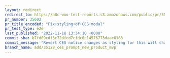 ```yaml
---
layout: redirect
redirect_to: https://a8c-woo-test-reports.s3.amazonaws.com/public/pr/35602/e2e/index.html
pr_number: 35602
pr_title_encoded: "Fix+styling+of+CES+modal"
pr_test_type: e2e
last_published: "2022-11-18 13:34:10 +0000"
commit_sha: b7fd09cdf3c72dfcd7cfdc0c14576773daac8163
commit_message: "Revert CES notice changes as styling for this will change"
branch_name: add/35129_ces_prompt_new_product_mvp
---
```

